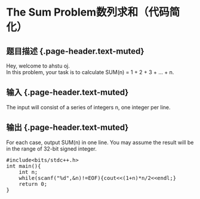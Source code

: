 # The Sum Problem数列求和（代码简化）

## 题目描述 {.page-header.text-muted}

<div class="content">
  Hey, welcome to ahstu oj.<br /> In this problem, your task is to calculate SUM(n) = 1 + 2 + 3 + &#8230; + n.
</div>

## 输入 {.page-header.text-muted}

<div class="content">
  The input will consist of a series of integers n, one integer per line.
</div>

## 输出 {.page-header.text-muted}

<div class="content">
  For each case, output SUM(n) in one line. You may assume the result will be in the range of 32-bit signed integer.
</div>

<pre class="EnlighterJSRAW" data-enlighter-language="cpp">#include&lt;bits/stdc++.h&gt;
int main(){
    int n;
    while(scanf("%d",&n)!=EOF){cout&lt;&lt;(1+n)*n/2&lt;&lt;endl;}
    return 0;
}</pre>

&nbsp;
